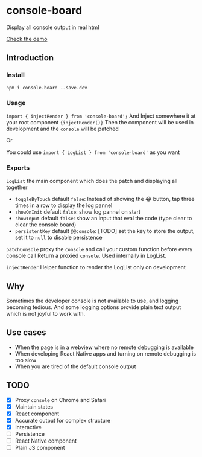 # console-board
Display all console output in real html

[Check the demo](https://xiaobuu.github.io/console-board/demos/)

## Introduction

### Install
`npm i console-board --save-dev`

### Usage
`import { injectRender } from 'console-board';`
And Inject somewhere it at your root component
` {injectRender()} `
Then the component will be used in development and the `console` will be patched

Or

You could use `import { LogList } from 'console-board'` as you want

### Exports
`LogList` the main component which does the patch and displaying all together
- `toggleByTouch` default `false`: Instead of showing the 😂 button, tap three times in a row to display the log pannel
- `showOnInit` default `false`: show log pannel on start
- `showInput` default `false`: show an input that eval the code (type clear to clear the console board)
- `persistentKey` default `@@console`: [TODO] set the key to store the output, set it to `null` to disable persistence

`patchConsole` proxy the `console` and call your custom function before every console call
Return a proxied `console`. Used internally in LogList.

`injectRender` Helper function to render the LogList only on development 


## Why
Sometimes the developer console is not available to use, and logging becoming tedious.
And some logging options provide plain text output which is not joyful to work with.

## Use cases
- When the page is in a webview where no remote debugging is available 
- When developing React Native apps and turning on remote debugging is too slow
- When you are tired of the default console output

## TODO
- [x] Proxy `console` on Chrome and Safari
- [x] Maintain states
- [x] React component
- [x] Accurate output for complex structure
- [x] Interactive
- [ ] Persistence
- [ ] React Native component
- [ ] Plain JS component
